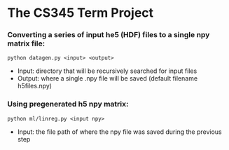 # The CS345 Term Project

### Converting a series of input he5 (HDF) files to a single npy matrix file:

`python datagen.py <input> <output>`

* Input: directory that will be recursively searched for input files
* Output: where a single .npy file will be saved (default filename h5files.npy)

### Using pregenerated h5 npy matrix:
`python ml/linreg.py <input npy>`

* Input: the file path of where the npy file was saved during the previous step